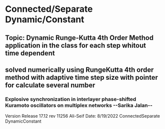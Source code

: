 # Connected/Separate  Dynamic/Constant
## Topic: Dynamic Runge-Kutta 4th Order Method application in the class for each step whitout time dependent
##        solved numerically using RungeKutta 4th order method with adaptive time step size  with pointer for calculate several number
### Explosive synchronization in interlayer phase-shifted Kuramoto oscillators on multiplex networks     --Sarika Jalan--
Version Release 17.12 rev 11256                                                Ali-Seif
Date: 8/19/2022 
ConnectedSeparate  DynamicConstant
